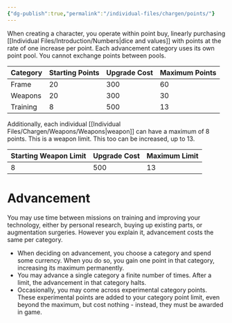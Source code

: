 ```yaml
---
{"dg-publish":true,"permalink":"/individual-files/chargen/points/"}
---
```


When creating a character, you operate within point buy, linearly purchasing [[Individual Files/Introduction/Numbers\|dice and values]] with points at the rate of one increase per point. Each advancement category uses its own point pool. You cannot exchange points between pools.

| Category | Starting Points | Upgrade Cost | Maximum Points |
| -------- | --------------- | ------------ | -------------- |
| Frame    | 20              | 300          | 60             |
| Weapons  | 20              | 300          | 30             |
| Training | 8               | 500          | 13             |

Additionally, each individual [[Individual Files/Chargen/Weapons/Weapons\|weapon]] can have a maximum of 8 points. This is a weapon limit. This too can be increased, up to 13.

| Starting Weapon Limit | Upgrade Cost | Maximum Limit |
| --------------------- | ------------ | ------------- |
| 8                     | 500          | 13            |

# Advancement
You may use time between missions on training and improving your technology, either by personal research, buying up existing parts, or augmentation surgeries. However you explain it, advancement costs the same per category.
* When deciding on advancement, you choose a category and spend some currency. When you do so, you gain one point in that category, increasing its maximum permanently. 
* You may advance a single category a finite number of times. After a limit, the advancement in that category halts.
* Occasionally, you may come across experimental category points. These experimental points are added to your category point limit, even beyond the maximum, but cost nothing - instead, they must be awarded in game.


